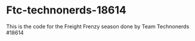 # Ftc-technonerds-18614
This is the code for the Freight Frenzy season done by Team Technonerds #18614
